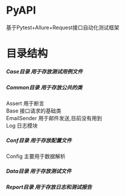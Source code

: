 # PyAPI
基于Pytest+Allure+Request接口自动化测试框架

# 目录结构
##### Case目录 用于存放测试用例文件
##### Common目录 用于存放公共的类  
Assert 用于断言  
Base 接口请求的基础类  
EmailSender 用于邮件发送,目前没有用到  
Log 日志模块  
##### Conf目录 用于存放配置文件  
Config 主要用于数据解析  
##### Data目录 用于存放测试文件  
##### Report目录 用于存放日志和测试报告
